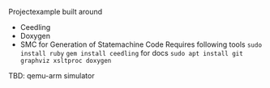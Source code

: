Projectexample built around 
 - Ceedling
 - Doxygen
 - SMC for Generation of Statemachine Code
Requires following tools
<code>sudo install ruby</code>
<code>gem install ceedling</code>
for docs
<code>sudo apt install git graphviz xsltproc doxygen</code>

TBD: qemu-arm simulator
